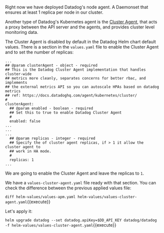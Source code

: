 Right now we have deployed Datadog's node agent. A Daemonset that ensures at least 1 replica per node in our cluster.

Another type of Datadog's Kubernetes agent is the [Cluster Agent](https://docs.datadoghq.com/agent/cluster_agent/), that acts a proxy between the API server and the agents, and provides cluster level monitoring data.

The Cluster Agent is disabled by default in the Datadog Helm chart default values. There is a section in the `values.yaml` file to enable the Cluster Agent and to set the number of replicas:

```
...
## @param clusterAgent - object - required
## This is the Datadog Cluster Agent implementation that handles cluster-wide
## metrics more cleanly, separates concerns for better rbac, and implements
## the external metrics API so you can autoscale HPAs based on datadog metrics
## ref: https://docs.datadoghq.com/agent/kubernetes/cluster/
#
clusterAgent:
  ## @param enabled - boolean - required
  ## Set this to true to enable Datadog Cluster Agent
  #
  enabled: false
...
...
...
  ## @param replicas - integer - required
  ## Specify the of cluster agent replicas, if > 1 it allow the cluster agent to
  ## work in HA mode.
  #
  replicas: 1
...
```

We are going to enable the Cluster Agent and leave the replicas to `1`.

We have a `values-cluster-agent.yaml` file ready with that section. You can check the difference between the previous applied values file:

`diff helm-values/values-apm.yaml helm-values/values-cluster-agent.yaml`{{execute}}

Let's apply it:

`helm upgrade datadog --set datadog.apiKey=$DD_API_KEY datadog/datadog -f helm-values/values-cluster-agent.yaml`{{execute}}

